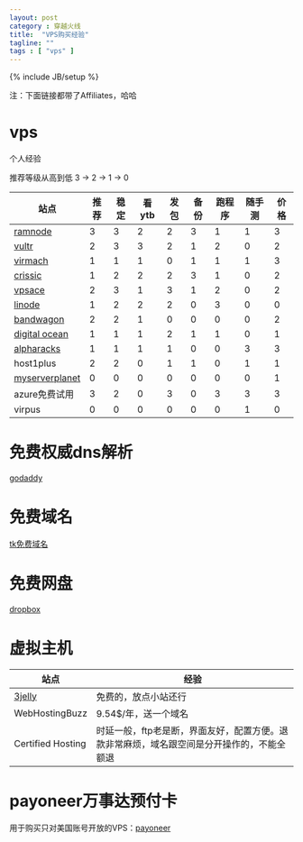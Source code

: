 ```yaml
---
layout: post
category : 穿越火线
title:  "VPS购买经验"
tagline: ""
tags : [ "vps" ] 
---
```

{% include JB/setup %}

注：下面链接都带了Affiliates，哈哈

# vps 

个人经验

推荐等级从高到低 3 -> 2 -> 1 -> 0

| 站点 |  推荐 | 稳定 | 看ytb | 发包 | 备份 | 跑程序 | 随手测 | 价格 |
| ---- |  ---- | ---- | ----- | ---- | ---- | ------ | ------ | ---- |
| [ramnode](https://clientarea.ramnode.com/aff.php?aff=2637) | 3 | 3 | 2 | 2 | 3 | 1 | 1 | 3 |
| [vultr](http://www.vultr.com/?ref=6862623) | 2 | 3 | 3 | 2 | 1 | 2 | 0 | 2 |
| [virmach](https://virmach.com/manage/aff.php?aff=235) | 1 | 1 | 1 | 0 | 1 | 1 | 1 | 3 |
| [crissic](https://my.crissic.net/aff.php?aff=648) | 1 | 2 | 2 | 2 | 3 | 1 | 0 | 2 |
| [vpsace](https://vpsace.com/clients/aff.php?aff=133) | 2 | 3 | 1 | 3 | 1 | 2 | 0 | 2 |
| [linode](https://www.linode.com/?r=adf3f3f38c8704d83ef97f7117c0326aac903595) | 1 | 2 | 2 | 2 | 0 | 3 | 0 | 0 |
| [bandwagon](https://bandwagonhost.com/aff.php?aff=1132) | 2 | 2 | 1 | 0 | 0 | 0 | 0 | 2 |
| [digital ocean](https://www.digitalocean.com/?refcode=8e2e9a21c6dd) | 1 | 1 | 1 | 2 | 1 | 1 | 0 | 1 |
| [alpharacks](https://www.alpharacks.com/myrack/aff.php?aff=294) | 1 | 1 | 1 | 1 | 0 | 0 | 3 | 3 |
| host1plus | 2 | 2 | 0 | 1 | 1 | 0 | 1 | 1 |
| [myserverplanet](https://www.myserverplanet.com/aff.php?aff=053) | 0 | 0 | 0 | 0 | 0 | 0 | 0 | 1 |
| azure免费试用 | 3 | 2 | 0 | 3 | 0 | 3 | 3 | 3 |
| virpus | 0 | 0 | 0 | 0 | 0 | 0 | 1 | 0 |
 
# 免费权威dns解析

[godaddy](https://godaddy.com/)

# 免费域名

[tk免费域名](http://dot.tk/)

# 免费网盘

[dropbox](https://db.tt/ZgN8F8R)

# 虚拟主机

| 站点 | 经验 |
| ---- | ---- |
| [3jelly](http://api.3jelly.com/redir/8278242) | 免费的，放点小站还行
| WebHostingBuzz | 9.54$/年，送一个域名 | 时延还行，界面较差，默认配置操作无法成功绑定外部域名。退款非常简单迅速
| Certified Hosting | 时延一般，ftp老是断，界面友好，配置方便。退款非常麻烦，域名跟空间是分开操作的，不能全额退

# payoneer万事达预付卡

用于购买只对美国账号开放的VPS：[payoneer](http://share.payoneer-affiliates.com/v2/share/6088888692210094166)
